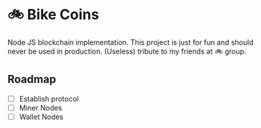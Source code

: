 # 🚲 Bike Coins

Node JS blockchain implementation. This project is just for fun and should never be used in production. 
(Useless) tribute to my friends at 🚲 group.

## Roadmap

- [ ] Establish protocol
- [ ] Miner Nodes
- [ ] Wallet Nodes
